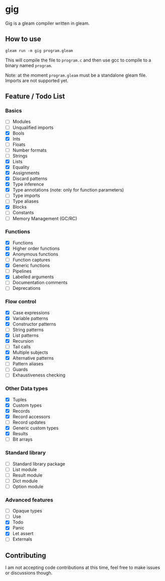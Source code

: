 # gig

Gig is a gleam compiler written in gleam.

## How to use

`gleam run -m gig program.gleam`

This will compile the file to `program.c` and then use gcc to compile to a binary named `program`.

Note: at the moment `program.gleam` must be a standalone gleam file. Imports are not supported yet.

## Feature / Todo List

### Basics

- [ ] Modules
- [ ] Unqualified imports
- [x] Bools
- [x] Ints
- [ ] Floats
- [ ] Number formats
- [ ] Strings
- [x] Lists
- [x] Equality
- [x] Assignments
- [x] Discard patterns
- [x] Type inference
- [x] Type annotations (note: only for function parameters)
- [ ] Type imports
- [ ] Type aliases
- [x] Blocks
- [ ] Constants
- [ ] Memory Management (GC/RC)

### Functions

- [x] Functions
- [x] Higher order functions
- [x] Anonymous functions
- [ ] Function captures
- [x] Generic functions
- [ ] Pipelines
- [x] Labelled arguments
- [ ] Documentation comments
- [ ] Deprecations

### Flow control

- [x] Case expressions
- [x] Variable patterns
- [x] Constructor patterns
- [ ] String patterns
- [x] List patterns
- [x] Recursion
- [ ] Tail calls
- [x] Multiple subjects
- [x] Alternative patterns
- [ ] Pattern aliases
- [ ] Guards
- [ ] Exhaustiveness checking

### Other Data types

- [x] Tuples
- [x] Custom types
- [x] Records
- [x] Record accessors
- [ ] Record updates
- [x] Generic custom types
- [x] Results
- [ ] Bit arrays

### Standard library

- [ ] Standard library package
- [ ] List module
- [ ] Result module
- [ ] Dict module
- [ ] Option module

### Advanced features

- [ ] Opaque types
- [ ] Use
- [x] Todo
- [x] Panic
- [x] Let assert
- [ ] Externals

## Contributing

I am not accepting code contributions at this time, feel free to make issues or discussions though.
